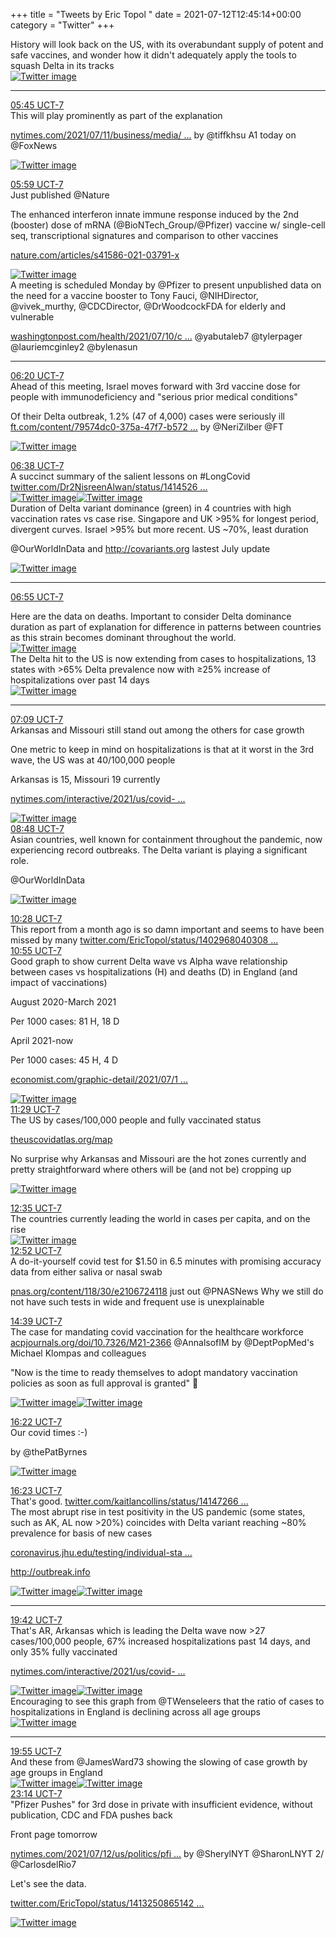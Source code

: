 +++
title = "Tweets by Eric Topol " 
date = 2021-07-12T12:45:14+00:00
category = "Twitter"
+++
<div class="thread"> 
<div class="thread-content"> 
History will look back on the US, with its overabundant supply of potent and safe vaccines, and wonder how it didn't adequately apply the tools to squash Delta in its tracks </div> 
<a href="/twitter/erictopol/images/E6DJ86zUUAEWjUT.jpg"  ><img src="/twitter/erictopol/images/E6DJ86zUUAEWjUT.jpg" alt="Twitter image" ></img></a><hr><div class="profile"> 
<a href="https://twitter.com/erictopol/status/1414566519678259206" target="_blank" rel="noreferer">05:45 UCT-7</a> 
</div> 
<div class="content"> 
This will play prominently as part of the explanation

<a href="https://www.nytimes.com/2021/07/11/business/media/vaccines-fox-news-hosts.html?searchResultPosition=3" target="_blank" rel="noreferer">nytimes.com/2021/07/11/business/media/ ...</a> 
 by  @tiffkhsu A1 today on @FoxNews </div> 
<a href="/twitter/erictopol/images/E6GMTWuVgAYIvFS.jpg"  ><img src="/twitter/erictopol/images/E6GMTWuVgAYIvFS.jpg" alt="Twitter image" ></img></a></div> 
<div class="tweet"> 
<div class="profile"> 
<a href="https://twitter.com/erictopol/status/1414570199458598916" target="_blank" rel="noreferer">05:59 UCT-7</a> 
</div> 
<div class="content"> 
Just published @Nature 

The enhanced interferon innate immune response induced by the 2nd (booster) dose of mRNA (@BioNTech_Group/@Pfizer) vaccine w/ single-cell seq, transcriptional signatures and comparison to other vaccines

<a href="https://www.nature.com/articles/s41586-021-03791-x" target="_blank" rel="noreferer">nature.com/articles/s41586-021-03791-x</a> 
 </div> 
<a href="/twitter/erictopol/images/E6GQEcPUYAU-pdr.jpg"  ><img src="/twitter/erictopol/images/E6GQEcPUYAU-pdr.jpg" alt="Twitter image" ></img></a></div> 
<div class="thread"> 
<div class="thread-content"> 
A meeting is scheduled Monday by @Pfizer to present unpublished data on the need for a vaccine booster to Tony Fauci, @NIHDirector, @vivek_murthy, @CDCDirector, @DrWoodcockFDA for elderly and vulnerable 

<a href="https://www.washingtonpost.com/health/2021/07/10/covid-booster-shot-pfizer/" target="_blank" rel="noreferer">washingtonpost.com/health/2021/07/10/c ...</a> 
 @yabutaleb7 @tylerpager @lauriemcginley2 @bylenasun</div> 
<hr><div class="profile"> 
<a href="https://twitter.com/erictopol/status/1414575476534747141" target="_blank" rel="noreferer">06:20 UCT-7</a> 
</div> 
<div class="content"> 
Ahead of this meeting, Israel moves forward with 3rd vaccine dose for people with immunodeficiency and "serious prior medical conditions" 

Of their Delta outbreak, 1.2% (47 of 4,000) cases were seriously ill <a href="https://www.ft.com/content/79574dc0-375a-47f7-b572-cbd259a92e0b" target="_blank" rel="noreferer">ft.com/content/79574dc0-375a-47f7-b572 ...</a> 
 by @NeriZilber @FT </div> 
<a href="/twitter/erictopol/images/E6GT-BCVgA0nqh1.jpg"  ><img src="/twitter/erictopol/images/E6GT-BCVgA0nqh1.jpg" alt="Twitter image" ></img></a></div> 
<div class="tweet"> 
<div class="profile"> 
<a href="https://twitter.com/erictopol/status/1414580044366684166" target="_blank" rel="noreferer">06:38 UCT-7</a> 
</div> 
<div class="content"> 
A succinct summary of the salient lessons on #LongCovid  <a href="https://twitter.com/Dr2NisreenAlwan/status/1414526933619126273" target="_blank" rel="noreferer">twitter.com/Dr2NisreenAlwan/status/1414526 ...</a> 
</div> 
<a href="/twitter/erictopol/images/E6GY0hBVUAAlCf5.jpg"  ><img src="/twitter/erictopol/images/E6GY0hBVUAAlCf5.jpg" alt="Twitter image" ></img></a><a href="/twitter/erictopol/images/E6GY2puVgAId7Wr.jpg"  ><img src="/twitter/erictopol/images/E6GY2puVgAId7Wr.jpg" alt="Twitter image" ></img></a></div> 
<div class="thread"> 
<div class="thread-content"> 
Duration of Delta variant dominance (green) in 4 countries with high vaccination rates vs case rise.  Singapore and UK &gt;95% for longest period, divergent curves. Israel &gt;95% but more recent. US ~70%, least duration

@OurWorldInData and  <a href="http://covariants.org" target="_blank" rel="noreferer">http://covariants.org</a> 
 lastest July update </div> 
<a href="/twitter/erictopol/images/E6DyvnUVgAAsT9Y.jpg"  ><img src="/twitter/erictopol/images/E6DyvnUVgAAsT9Y.jpg" alt="Twitter image" ></img></a><hr><div class="profile"> 
<a href="https://twitter.com/erictopol/status/1414584254835544068" target="_blank" rel="noreferer">06:55 UCT-7</a> 
</div> 
<div class="content"> 
Here are the data on deaths. Important to consider Delta dominance duration as part of explanation for difference in patterns between countries as this strain becomes dominant throughout the world. </div> 
<a href="/twitter/erictopol/images/E6GccB3VIAkY7GW.jpg"  ><img src="/twitter/erictopol/images/E6GccB3VIAkY7GW.jpg" alt="Twitter image" ></img></a></div> 
<div class="thread"> 
<div class="thread-content"> 
The Delta hit to the US is now extending from cases to hospitalizations, 13 states with &gt;65% Delta prevalence now with ≥25% increase of hospitalizations over past 14 days </div> 
<a href="/twitter/erictopol/images/E6CCi3QVIAYBZGl.jpg"  ><img src="/twitter/erictopol/images/E6CCi3QVIAYBZGl.jpg" alt="Twitter image" ></img></a><hr><div class="profile"> 
<a href="https://twitter.com/erictopol/status/1414587623436292097" target="_blank" rel="noreferer">07:09 UCT-7</a> 
</div> 
<div class="content"> 
Arkansas and Missouri still stand out among the others for case growth 

One metric to keep in mind on hospitalizations is that at it worst in the 3rd wave, the US was at 40/100,000 people

Arkansas is 15, Missouri 19 currently

<a href="https://www.nytimes.com/interactive/2021/us/covid-cases.html" target="_blank" rel="noreferer">nytimes.com/interactive/2021/us/covid- ...</a> 
 </div> 
<a href="/twitter/erictopol/images/E6Gf22sVkAM54QY.jpg"  ><img src="/twitter/erictopol/images/E6Gf22sVkAM54QY.jpg" alt="Twitter image" ></img></a></div> 
<div class="tweet"> 
<div class="profile"> 
<a href="https://twitter.com/erictopol/status/1414612664718794755" target="_blank" rel="noreferer">08:48 UCT-7</a> 
</div> 
<div class="content"> 
Asian countries, well known for containment throughout the pandemic, now experiencing record outbreaks. The Delta variant is playing a significant role.

@OurWorldInData </div> 
<a href="/twitter/erictopol/images/E6G2L37VoAIAzjS.jpg"  ><img src="/twitter/erictopol/images/E6G2L37VoAIAzjS.jpg" alt="Twitter image" ></img></a></div> 
<div class="tweet"> 
<div class="profile"> 
<a href="https://twitter.com/erictopol/status/1414637836582617088" target="_blank" rel="noreferer">10:28 UCT-7</a> 
</div> 
<div class="content"> 
This report from a month ago is so damn important and seems to have been missed by many <a href="https://twitter.com/EricTopol/status/1402968040308809728" target="_blank" rel="noreferer">twitter.com/EricTopol/status/1402968040308 ...</a> 
</div> 
</div> 
<div class="tweet"> 
<div class="profile"> 
<a href="https://twitter.com/erictopol/status/1414644718437236736" target="_blank" rel="noreferer">10:55 UCT-7</a> 
</div> 
<div class="content"> 
Good graph to show current Delta wave vs Alpha wave relationship between cases vs hospitalizations (H) and deaths (D) in England (and impact of vaccinations)

August 2020-March 2021

Per 1000 cases: 81 H, 18 D



April 2021-now 

Per 1000 cases: 45 H, 4 D

<a href="https://www.economist.com/graphic-detail/2021/07/12/england-faces-the-sternest-test-of-its-vaccination-strategy" target="_blank" rel="noreferer">economist.com/graphic-detail/2021/07/1 ...</a> 
 </div> 
<a href="/twitter/erictopol/images/E6HTSLRVkAIYS60.jpg"  ><img src="/twitter/erictopol/images/E6HTSLRVkAIYS60.jpg" alt="Twitter image" ></img></a></div> 
<div class="tweet"> 
<div class="profile"> 
<a href="https://twitter.com/erictopol/status/1414653058445824000" target="_blank" rel="noreferer">11:29 UCT-7</a> 
</div> 
<div class="content"> 
The US by cases/100,000 people and fully vaccinated status

<a href="https://theuscovidatlas.org/map" target="_blank" rel="noreferer">theuscovidatlas.org/map</a> 


No surprise why Arkansas and Missouri are the hot zones currently and pretty straightforward where others will be (and not be) cropping up </div> 
<a href="/twitter/erictopol/images/E6Ha40yVIA0K0wx.jpg"  ><img src="/twitter/erictopol/images/E6Ha40yVIA0K0wx.jpg" alt="Twitter image" ></img></a></div> 
<div class="tweet"> 
<div class="profile"> 
<a href="https://twitter.com/erictopol/status/1414669755135320068" target="_blank" rel="noreferer">12:35 UCT-7</a> 
</div> 
<div class="content"> 
The countries currently leading the world in cases per capita, and on the rise </div> 
<a href="/twitter/erictopol/images/E6HqWSWVIAADhu9.jpg"  ><img src="/twitter/erictopol/images/E6HqWSWVIAADhu9.jpg" alt="Twitter image" ></img></a></div> 
<div class="tweet"> 
<div class="profile"> 
<a href="https://twitter.com/erictopol/status/1414674010483220480" target="_blank" rel="noreferer">12:52 UCT-7</a> 
</div> 
<div class="content"> 
A do-it-yourself covid test for $1.50 in 6.5 minutes with promising accuracy data from either saliva or nasal swab

<a href="https://www.pnas.org/content/118/30/e2106724118" target="_blank" rel="noreferer">pnas.org/content/118/30/e2106724118</a> 
 just out @PNASNews Why we still do not have such tests in wide and frequent use is unexplainable</div> 
</div> 
<div class="tweet"> 
<div class="profile"> 
<a href="https://twitter.com/erictopol/status/1414700872790003732" target="_blank" rel="noreferer">14:39 UCT-7</a> 
</div> 
<div class="content"> 
The case for mandating covid vaccination for the healthcare workforce <a href="https://www.acpjournals.org/doi/10.7326/M21-2366" target="_blank" rel="noreferer">acpjournals.org/doi/10.7326/M21-2366</a> 
 @AnnalsofIM by @DeptPopMed's Michael Klompas and colleagues 

"Now is the time to ready themselves to adopt mandatory vaccination policies as soon as full approval is granted" 💯 </div> 
<a href="/twitter/erictopol/images/E6IF4mtVUCE8km7.jpg"  ><img src="/twitter/erictopol/images/E6IF4mtVUCE8km7.jpg" alt="Twitter image" ></img></a><a href="/twitter/erictopol/images/E6IF6gQVUA8j-_5.jpg"  ><img src="/twitter/erictopol/images/E6IF6gQVUA8j-_5.jpg" alt="Twitter image" ></img></a></div> 
<div class="tweet"> 
<div class="profile"> 
<a href="https://twitter.com/erictopol/status/1414726871841837057" target="_blank" rel="noreferer">16:22 UCT-7</a> 
</div> 
<div class="content"> 
Our covid times :-)

by @thePatByrnes </div> 
<a href="/twitter/erictopol/images/E6IelB5VcAQvECp.png"  ><img src="/twitter/erictopol/images/E6IelB5VcAQvECp.png" alt="Twitter image" ></img></a></div> 
<div class="tweet"> 
<div class="profile"> 
<a href="https://twitter.com/erictopol/status/1414727166072287243" target="_blank" rel="noreferer">16:23 UCT-7</a> 
</div> 
<div class="content"> 
That's good. <a href="https://twitter.com/kaitlancollins/status/1414726658951684096" target="_blank" rel="noreferer">twitter.com/kaitlancollins/status/14147266 ...</a> 
</div> 
</div> 
<div class="thread"> 
<div class="thread-content"> 
The most abrupt rise in test positivity in the US pandemic (some states, such as AK, AL now &gt;20%) coincides with Delta variant reaching ~80% prevalence for basis of new cases

<a href="https://coronavirus.jhu.edu/testing/individual-states/usa" target="_blank" rel="noreferer">coronavirus.jhu.edu/testing/individual-sta ...</a> 


<a href="http://outbreak.info" target="_blank" rel="noreferer">http://outbreak.info</a> 
 </div> 
<a href="/twitter/erictopol/images/E6JKASMVkAANekO.jpg"  ><img src="/twitter/erictopol/images/E6JKASMVkAANekO.jpg" alt="Twitter image" ></img></a><a href="/twitter/erictopol/images/E6JKFfGVgAA0csw.jpg"  ><img src="/twitter/erictopol/images/E6JKFfGVgAA0csw.jpg" alt="Twitter image" ></img></a><hr><div class="profile"> 
<a href="https://twitter.com/erictopol/status/1414777177204162563" target="_blank" rel="noreferer">19:42 UCT-7</a> 
</div> 
<div class="content"> 
That's AR, Arkansas which is leading the Delta wave now &gt;27 cases/100,000 people, 67% increased hospitalizations past 14 days, and only 35% fully vaccinated

<a href="https://www.nytimes.com/interactive/2021/us/covid-cases.html" target="_blank" rel="noreferer">nytimes.com/interactive/2021/us/covid- ...</a> 
 </div> 
<a href="/twitter/erictopol/images/E6JLld3VoAoxKJl.jpg"  ><img src="/twitter/erictopol/images/E6JLld3VoAoxKJl.jpg" alt="Twitter image" ></img></a><a href="/twitter/erictopol/images/E6JMIXzVoAw2lCz.jpg"  ><img src="/twitter/erictopol/images/E6JMIXzVoAw2lCz.jpg" alt="Twitter image" ></img></a></div> 
<div class="thread"> 
<div class="thread-content"> 
Encouraging to see this graph from @TWenseleers that the ratio of cases to hospitalizations in England is declining across all age groups </div> 
<a href="/twitter/erictopol/images/E6G5nK_UYAgWgEj.png"  ><img src="/twitter/erictopol/images/E6G5nK_UYAgWgEj.png" alt="Twitter image" ></img></a><hr><div class="profile"> 
<a href="https://twitter.com/erictopol/status/1414780511973646358" target="_blank" rel="noreferer">19:55 UCT-7</a> 
</div> 
<div class="content"> 
And these from @JamesWard73 showing the slowing of case growth by age groups in England </div> 
<a href="/twitter/erictopol/images/E6JPSyiVoAM5WH0.png"  ><img src="/twitter/erictopol/images/E6JPSyiVoAM5WH0.png" alt="Twitter image" ></img></a><a href="/twitter/erictopol/images/E6JPUUrVoBUi2gK.png"  ><img src="/twitter/erictopol/images/E6JPUUrVoBUi2gK.png" alt="Twitter image" ></img></a></div> 
<div class="tweet"> 
<div class="profile"> 
<a href="https://twitter.com/erictopol/status/1414830664466112517" target="_blank" rel="noreferer">23:14 UCT-7</a> 
</div> 
<div class="content"> 
"Pfizer Pushes" for 3rd dose in private with insufficient evidence, without publication, CDC and FDA pushes back

Front page tomorrow

<a href="https://www.nytimes.com/2021/07/12/us/politics/pfizer-booster-shots.html?action=click&module=Spotlight&pgtype=Homepage" target="_blank" rel="noreferer">nytimes.com/2021/07/12/us/politics/pfi ...</a> 
  by  @SherylNYT @SharonLNYT 2/ @CarlosdelRio7 

Let's see the data.

<a href="https://twitter.com/EricTopol/status/1413250865142538240" target="_blank" rel="noreferer">twitter.com/EricTopol/status/1413250865142 ...</a> 
 </div> 
<a href="/twitter/erictopol/images/E6J8MjhVcAI29_j.jpg"  ><img src="/twitter/erictopol/images/E6J8MjhVcAI29_j.jpg" alt="Twitter image" ></img></a></div> 


